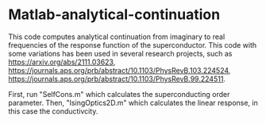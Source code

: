 # Matlab-analytical-continuation
This code computes analytical continuation from imaginary to real frequencies of the response function of the superconductor. 
This code with some variations has been used in several research projects, such as https://arxiv.org/abs/2111.03623, 
https://journals.aps.org/prb/abstract/10.1103/PhysRevB.103.224524, https://journals.aps.org/prb/abstract/10.1103/PhysRevB.99.224511. 

First, run "SelfCons.m" which calculates the superconducting order parameter. Then, "IsingOptics2D.m" which calculates the linear response, in this case the 
conductivcity. 
